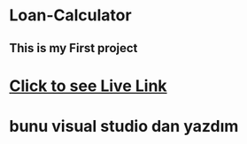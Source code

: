 # Loan-Calculator

## This is my First project
# [Click to see Live Link](https://master--beyzaarslanturk-loancalculator.netlify.app/)
# bunu visual studio dan yazdım
